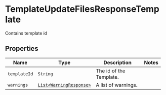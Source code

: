 

# TemplateUpdateFilesResponseTemplate

Contains template id

## Properties

Name | Type | Description | Notes
------------ | ------------- | ------------- | -------------
| `templateId` | ```String``` |  The id of the Template.  |  |
| `warnings` | [```List<WarningResponse>```](WarningResponse.md) |  A list of warnings.  |  |



